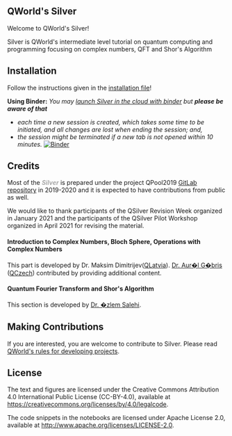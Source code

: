 ## QWorld's Silver 
Welcome to QWorld's Silver!


Silver is QWorld's intermediate level tutorial on quantum computing and programming focusing on complex numbers, QFT and Shor's Algorithm 

## Installation

Follow the instructions given in the [installation file](installation.pdf)!

**Using Binder:** _You may [launch Silver in the cloud with binder](https://mybinder.org/v2/gl/qworld%2Fsilver/HEAD?urlpath=lab/tree/content.ipynb) but **please be aware of that**_ 
- _each time a new session is created, which takes some time to be initiated, and all changes are lost when ending the session; and,_
- _the session might be terminated if a new tab is not opened within 10 minutes._
[![Binder](https://mybinder.org/badge_logo.svg)](https://mybinder.org/v2/gl/qworld%2Fsilver/HEAD?urlpath=lab/tree/content.ipynb) 
</small>

## Credits

Most of the <font style="color: #A9A9A9;"><b><i>Silver</i></b></font> is prepared under the project QPool2019 [GitLab repository](https://gitlab.com/qkitchen/qpool2019) in 2019-2020 and it is expected to have contributions from public as well. 

We would like to thank participants of the QSilver Revision Week organized in January 2021 and the participants of the QSilver Pilot Workshop organized in April 2021 for revising the material.


#### Introduction to Complex Numbers, Bloch Sphere, Operations with Complex Numbers

This part is developed by Dr. Maksim Dimitrijev(<a href="https://qworld.net/qlatvia/" target="_blank">QLatvia</a>). <a href="https://people.fjfi.cvut.cz/gabriaur/ " target="_blank">Dr. Aur�l G�bris</a> (<a href="https://qworld.net/qczech/" target="_blank">QCzech</a>) contributed by providing additional content.     

#### Quantum Fourier Transform and Shor's Algorithm

This section is developed by <a href="https://www.cmpe.boun.edu.tr/~ozlem.salehi/" target="_blank">Dr. �zlem Salehi</a>.


## Making Contributions

If you are interested, you are welcome to contribute to Silver. Please read [QWorld's rules for developing projects](https://qworld.net/wp-content/uploads/2020/09/Rules-for-the-projects-developed-under-the-QEducation-2020-Sep-22.pdf).

## License

The text and figures are licensed under the Creative Commons Attribution 4.0 International Public License (CC-BY-4.0), available at https://creativecommons.org/licenses/by/4.0/legalcode.

The code snippets in the notebooks are licensed under Apache License 2.0, available at http://www.apache.org/licenses/LICENSE-2.0.